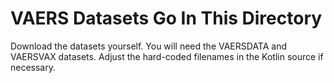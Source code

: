 # VAERS Datasets Go In This Directory

Download the datasets yourself. You will need the VAERSDATA and VAERSVAX
datasets. Adjust the hard-coded filenames in the Kotlin source if necessary.
